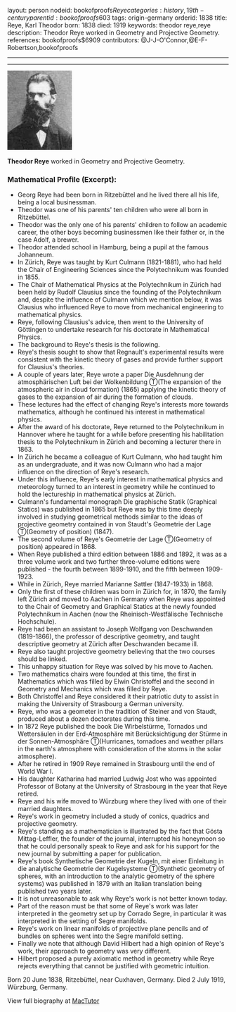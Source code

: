 layout: person
nodeid: bookofproofs$Reye
categories: history,19th-century
parentid: bookofproofs$603
tags: origin-germany
orderid: 1838
title: Reye, Karl Theodor
born: 1838
died: 1919
keywords: theodor reye,reye
description: Theodor Reye worked in Geometry and Projective Geometry.
references: bookofproofs$6909
contributors: @J-J-O'Connor,@E-F-Robertson,bookofproofs

---



---

![Reye.jpg](https://github.com/bookofproofs/bookofproofs.github.io/blob/main/_sources/_assets/images/portraits/Reye.jpg?raw=true)

**Theodor Reye** worked in Geometry and Projective Geometry.

### Mathematical Profile (Excerpt):
* Georg Reye had been born in Ritzebüttel and he lived there all his life, being a local businessman.
* Theodor was one of his parents' ten children who were all born in Ritzebüttel.
* Theodor was the only one of his parents' children to follow an academic career, the other boys becoming businessmen like their father or, in the case Adolf, a brewer.
* Theodor attended school in Hamburg, being a pupil at the famous Johanneum.
* In Zürich, Reye was taught by Kurt Culmann (1821-1881), who had held the Chair of Engineering Sciences since the Polytechnikum was founded in 1855.
* The Chair of Mathematical Physics at the Polytechnikum in Zürich had been held by Rudolf Clausius since the founding of the Polytechnikum and, despite the influence of Culmann which we mention below, it was Clausius who influenced Reye to move from mechanical engineering to mathematical physics.
* Reye, following Clausius's advice, then went to the University of Göttingen to undertake research for his doctorate in Mathematical Physics.
* The background to Reye's thesis is the following.
* Reye's thesis sought to show that Regnault's experimental results were consistent with the kinetic theory of gases and provide further support for Clausius's theories.
* A couple of years later, Reye wrote a paper Die Ausdehnung der atmosphärischen Luft bei der Wolkenbildung Ⓣ(The expansion of the atmospheric air in cloud formation) (1865) applying the kinetic theory of gases to the expansion of air during the formation of clouds.
* These lectures had the effect of changing Reye's interests more towards mathematics, although he continued his interest in mathematical physics.
* After the award of his doctorate, Reye returned to the Polytechnikum in Hannover where he taught for a while before presenting his habilitation thesis to the Polytechnikum in Zürich and becoming a lecturer there in 1863.
* In Zürich he became a colleague of Kurt Culmann, who had taught him as an undergraduate, and it was now Culmann who had a major influence on the direction of Reye's research.
* Under this influence, Reye's early interest in mathematical physics and meteorology turned to an interest in geometry while he continued to hold the lectureship in mathematical physics at Zürich.
* Culmann's fundamental monograph Die graphische Statik (Graphical Statics) was published in 1865 but Reye was by this time deeply involved in studying geometrical methods similar to the ideas of projective geometry contained in von Staudt's Geometrie der Lage Ⓣ(Geometry of position) (1847).
* The second volume of Reye's Geometrie der Lage Ⓣ(Geometry of position) appeared in 1868.
* When Reye published a third edition between 1886 and 1892, it was as a three volume work and two further three-volume editions were published - the fourth between 1899-1910, and the fifth between 1909-1923.
* While in Zürich, Reye married Marianne Sattler (1847-1933) in 1868.
* Only the first of these children was born in Zürich for, in 1870, the family left Zürich and moved to Aachen in Germany when Reye was appointed to the Chair of Geometry and Graphical Statics at the newly founded Polytechnikum in Aachen (now the Rheinisch-Westfälische Technische Hochschule).
* Reye had been an assistant to Joseph Wolfgang von Deschwanden (1819-1866), the professor of descriptive geometry, and taught descriptive geometry at Zürich after Deschwanden became ill.
* Reye also taught projective geometry believing that the two courses should be linked.
* This unhappy situation for Reye was solved by his move to Aachen.
* Two mathematics chairs were founded at this time, the first in Mathematics which was filled by Elwin Christoffel and the second in Geometry and Mechanics which was filled by Reye.
* Both Christoffel and Reye considered it their patriotic duty to assist in making the University of Strasbourg a German university.
* Reye, who was a geometer in the tradition of Steiner and von Staudt, produced about a dozen doctorates during this time.
* In 1872 Reye published the book Die Wirbelstürme, Tornados und Wettersäulen in der Erd-Atmosphäre mit Berücksichtigung der Stürme in der Sonnen-Atmosphäre Ⓣ(Hurricanes, tornadoes and weather pillars in the earth's atmosphere with consideration of the storms in the solar atmosphere).
* After he retired in 1909 Reye remained in Strasbourg until the end of World War I.
* His daughter Katharina had married Ludwig Jost who was appointed Professor of Botany at the University of Strasbourg in the year that Reye retired.
* Reye and his wife moved to Würzburg where they lived with one of their married daughters.
* Reye's work in geometry included a study of conics, quadrics and projective geometry.
* Reye's standing as a mathematician is illustrated by the fact that Gösta Mittag-Leffler, the founder of the journal, interrupted his honeymoon so that he could personally speak to Reye and ask for his support for the new journal by submitting a paper for publication.
* Reye's book Synthetische Geometrie der Kugeln, mit einer Einleitung in die analytische Geometrie der Kugelsysteme Ⓣ(Synthetic geometry of spheres, with an introduction to the analytic geometry of the sphere systems) was published in 1879 with an Italian translation being published two years later.
* It is not unreasonable to ask why Reye's work is not better known today.
* Part of the reason must be that some of Reye's work was later interpreted in the geometry set up by Corrado Segre, in particular it was interpreted in the setting of Segre manifolds.
* Reye's work on linear manifolds of projective plane pencils and of bundles on spheres went into the Segre manifold setting.
* Finally we note that although David Hilbert had a high opinion of Reye's work, their approach to geometry was very different.
* Hilbert proposed a purely axiomatic method in geometry while Reye rejects everything that cannot be justified with geometric intuition.

Born 20 June 1838, Ritzebüttel, near Cuxhaven, Germany. Died 2 July 1919, Würzburg, Germany.

View full biography at [MacTutor](https://mathshistory.st-andrews.ac.uk/Biographies/Reye/)
